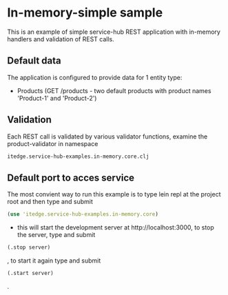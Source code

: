 # In-memory-simple sample

This is an example of simple service-hub REST application with in-memory handlers and validation of REST calls.

## Default data
The application is configured to provide data for 1 entity type: 

* Products (GET /products - two default products with product names 'Product-1' and 'Product-2')

## Validation

Each REST call is validated by various validator functions, examine the product-validator in namespace 
```clojure
itedge.service-hub-examples.in-memory.core.clj
``` 

## Default port to acces service  

The most convient way to run this example is to type lein repl at the project root and then type and submit 
```clojure
(use 'itedge.service-hub-examples.in-memory.core)
``` 
- this will start the development server at http://localhost:3000,
to stop the server, type and submit 

```clojure
(.stop server)
```

, to start it again type and submit 

```clojure
(.start server)
```

.
